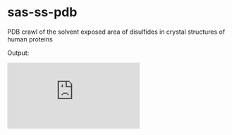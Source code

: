 # sas-ss-pdb
PDB crawl of the solvent exposed area of disulfides in crystal structures of human proteins 

Output:

![alt text](https://user-images.github.com/stachowskitim/sas-ss-pdb/files/4664649/sas-disulfides-proteins-pdb.pdf)

